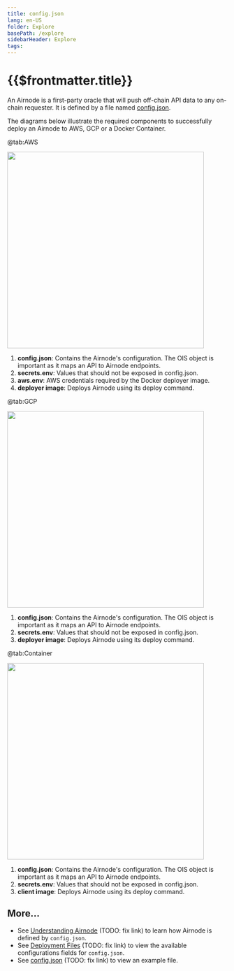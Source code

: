 ```yaml
---
title: config.json
lang: en-US
folder: Explore
basePath: /explore
sidebarHeader: Explore
tags:
---
```


# {{$frontmatter.title}}

An Airnode is a first-party oracle that will push off-chain API data to any
on-chain requester. It is defined by a file named
[config.json](../reference/airnode/deployment-files/config-json.md/).

The diagrams below illustrate the required components to successfully deploy an
Airnode to AWS, GCP or a Docker Container.

<tabs>

@tab:AWS

<img src="/api-provider-overview-aws.png" style="width:450px;">

1. **config.json**: Contains the Airnode's configuration. The OIS object is
   important as it maps an API to Airnode endpoints.
2. **secrets.env**: Values that should not be exposed in config.json.
3. **aws.env**: AWS credentials required by the Docker deployer image.
4. **deployer image**: Deploys Airnode using its deploy command.

@tab:GCP

<img src="/api-provider-overview-gcp.png" style="width:450px;">

1. **config.json**: Contains the Airnode's configuration. The OIS object is
   important as it maps an API to Airnode endpoints.
2. **secrets.env**: Values that should not be exposed in config.json.
3. **deployer image**: Deploys Airnode using its deploy command.

@tab:Container

<img src="/api-provider-overview-container.png" style="width:450px;">

1. **config.json**: Contains the Airnode's configuration. The OIS object is
   important as it maps an API to Airnode endpoints.
2. **secrets.env**: Values that should not be exposed in config.json.
3. **client image**: Deploys Airnode using its deploy command.

</Tabs>

## More...

- See [Understanding Airnode](/) (TODO: fix link) to learn how Airnode is
  defined by `config.json`.
- See [Deployment Files](/) (TODO: fix link) to view the available
  configurations fields for `config.json`.
- See [config.json](/) (TODO: fix link) to view an example file.
